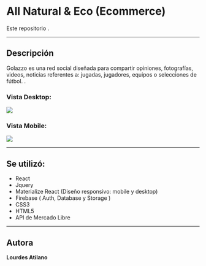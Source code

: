 # All Natural & Eco (Ecommerce)

Este repositorio .

---
## Descripción

Golazzo es una red social diseñada para compartir opiniones, fotografías, videos, noticias referentes a: jugadas, jugadores, equipos o selecciones de fútbol. 
.

### Vista Desktop:
![](/assets/images/golazzo-viewDesktop.png)

### Vista Mobile:
![](/assets/images/golazzo-viewMobile.png)

---
## Se utilizó:
* React
* Jquery
* Materialize React (Diseño responsivo: mobile y desktop)
* Firebase ( Auth, Database y Storage )
* CSS3
* HTML5
* API de Mercado Libre

---
## Autora

**Lourdes Atilano**
